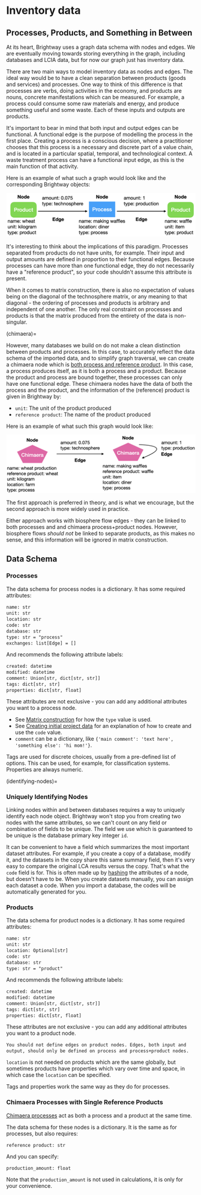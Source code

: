 # Inventory data

## Processes, Products, and Something in Between

At its heart, Brightway uses a graph data schema with nodes and edges. We are eventually moving towards storing everything in the graph, including databases and LCIA data, but for now our graph just has inventory data.

There are two main ways to model inventory data as nodes and edges. The ideal way would be to have a clean separation between products (goods and services) and processes. One way to think of this difference is that processes are verbs, doing activities in the economy, and products are nouns, concrete manifestations which can be measured. For example, a process could consume some raw materials and energy, and produce something useful and some waste. Each of these inputs and outputs are products.

It's important to bear in mind that both input and output edges can be functional. A functional edge is the purpose of modelling the process in the first place. Creating a process is a conscious decision, where a practitioner chooses that this process is a necessary and discrete part of a value chain, and is located in a particular spatial, temporal, and technological context. A waste treatment process can have a functional input edge, as this is the main function of that activity.

Here is an example of what such a graph would look like and the corresponding Brightway objects:

![image](_images/split-graph.png)

It's interesting to think about the implications of this paradigm. Processes separated from products do not have units, for example. Their input and output amounts are defined in proportion to their functional edges. Because processes can have more than one functional edge, they do not necessarily have a "reference product", so your code shouldn't assume this attribute is present.

When it comes to matrix construction, there is also no expectation of values being on the diagonal of the technosphere matrix, or any meaning to that diagonal - the ordering of processes and products is arbitrary and independent of one another. The only real constraint on processes and products is that the matrix produced from the entirety of the data is non-singular.

(chimaera)=

However, many databases we build on do not make a clean distinction between products and processes. In this case, to accurately reflect the data schema of the imported data, and to simplify graph traversal, we can create a chimaera node which is [both process and reference product](https://github.com/brightway-lca/bw_interface_schemas/blob/5fb1d40587aec2a4bb2248505550fc883a91c355/bw_interface_schemas/lci.py#L83). In this case, a process produces itself, as it is both a process and a product. Because the product and process are bound together, these processes can only have one functional edge. These chimaera nodes have the data of both the process and the product, and the information of the (reference) product is given in Brightway by:

* `unit`: The unit of the product produced
* `reference product`: The name of the product produced

Here is an example of what such this graph would look like:

![image](_images/chimaera-graph.png)

The first approach is preferred in theory, and is what we encourage, but the second approach is more widely used in practice.

Either approach works with biosphere flow edges - they can be linked to both processes and and chimaera process+product nodes. However, biosphere flows *should not* be linked to separate products, as this makes no sense, and this information will be ignored in matrix construction.

## Data Schema

### Processes

The data schema for process nodes is a dictionary. It has some required attributes:

    name: str
    unit: str
    location: str
    code: str
    database: str
    type: str = "process"
    exchanges: list[Edge] = []

And recommends the following attribute labels:

    created: datetime
    modified: datetime
    comment: Union[str, dict[str, str]]
    tags: dict[str, str]
    properties: dict[str, float]

These attributes are not exclusive - you can add any additional attributes you want to a process node.

* See [Matrix construction](./matrix.md) for how the `type` value is used.
* See [Creating initial project data](identifying-nodes) for an explanation of how to create and use the `code` value.
* `comment` can be a dictionary, like `{'main comment': 'text here', 'something else': 'hi mom!'}`.

Tags are used for discrete choices, usually from a pre-defined list of options. This can be used, for example, for classification systems. Properties are always numeric.

(identifying-nodes)=
### Uniquely Identifying Nodes

Linking nodes within and between databases requires a way to uniquely identify each node object. Brightway won't stop you from creating two nodes with the same attributes, so we can't count on any field or combination of fields to be unique. The field we use which is guaranteed to be unique is the database primary key integer `id`.

It can be convenient to have a field which summarizes the most important dataset attributes. For example, if you create a copy of a database, modify it, and the datasets in the copy share this same summary field, then it's very easy to compare the original LCA results versus the copy. That's what the `code` field is for. This is often made up by [hashing](http://en.wikipedia.org/wiki/MD5) the attributes of a node, but doesn't have to be. When you create datasets manually, you can assign each dataset a code. When you import a database, the codes will be automatically generated for you.

### Products

The data schema for product nodes is a dictionary. It has some required attributes:

    name: str
    unit: str
    location: Optional[str]
    code: str
    database: str
    type: str = "product"

And recommends the following attribute labels:

    created: datetime
    modified: datetime
    comment: Union[str, dict[str, str]]
    tags: dict[str, str]
    properties: dict[str, float]

These attributes are not exclusive - you can add any additional attributes you want to a product node.

```{warning}
You should not define edges on product nodes. Edges, both input and output, should only be defined on process and process+product nodes.
```

`location` is not needed on products which are the same globally, but sometimes products have properties which vary over time and space, in which case the `location` can be specified.

Tags and properties work the same way as they do for processes.

### Chimaera Processes with Single Reference Products

[Chimaera processes](chimaera) act as both a process and a product at the same time.

The data schema for these nodes is a dictionary. It is the same as for processes, but also requires:

    reference product: str

And you can specify:

    production_amount: float

Note that the `production_amount` is not used in calculations, it is only for your convenience.
